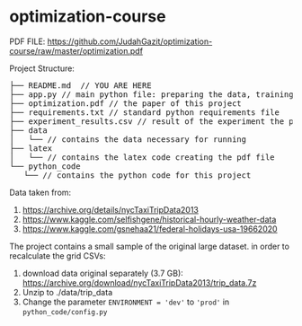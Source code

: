 # optimization-course

PDF FILE: https://github.com/JudahGazit/optimization-course/raw/master/optimization.pdf

Project Structure:
<pre>
├── README.md  // YOU ARE HERE
├── app.py // main python file: preparing the data, training the model, finding minimal values over random dates
├── optimization.pdf // the paper of this project
├── requirements.txt // standard python requirements file
├── experiment_results.csv // result of the experiment the python file is running
├── data
│   └── // contains the data necessary for running
├── latex
│   └── // contains the latex code creating the pdf file
└── python_code
   └── // contains the python code for this project
</pre>

Data taken from:
1. https://archive.org/details/nycTaxiTripData2013
2. https://www.kaggle.com/selfishgene/historical-hourly-weather-data
3. https://www.kaggle.com/gsnehaa21/federal-holidays-usa-19662020

The project contains a small sample of the original large dataset.
in order to recalculate the grid CSVs:
1. download data original separately (3.7 GB):
https://archive.org/download/nycTaxiTripData2013/trip_data.7z
2. Unzip to ./data/trip_data
3. Change the parameter `ENVIRONMENT = 'dev'` to `'prod'` in `python_code/config.py`

